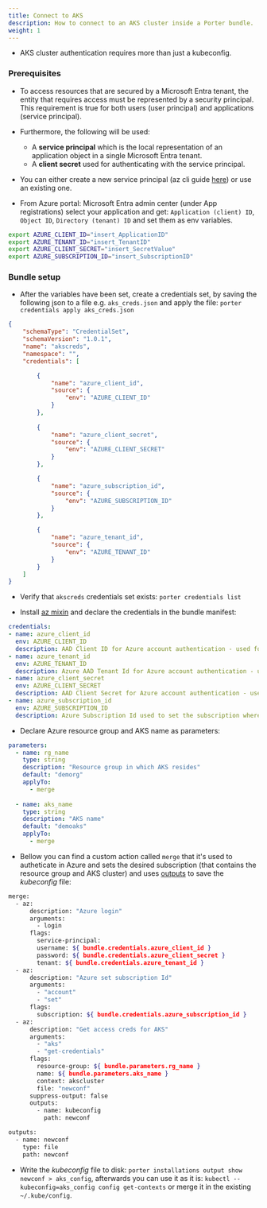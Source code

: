 ```yaml
---
title: Connect to AKS
description: How to connect to an AKS cluster inside a Porter bundle.
weight: 1
---
```


* AKS cluster authentication requires more than just a kubeconfig.

### Prerequisites

* To access resources that are secured by a Microsoft Entra tenant, the entity that requires access must be represented by a security principal. This requirement is true for both users (user principal) and applications (service principal). 

* Furthermore, the following will be used:
  * A **service principal** which is the local representation of an application object in a single Microsoft Entra tenant. 
  * A **client secret** used for authenticating with the service principal.

* You can either create a new service principal (az cli guide [here](https://learn.microsoft.com/en-us/cli/azure/ad/sp?view=azure-cli-latest#az-ad-sp-create)) or use an existing one.

* From Azure portal: Microsoft Entra admin center (under App registrations) select your application and get: `Application (client) ID`, `Object ID`, `Directory (tenant) ID` and set them as env variables.

```bash
export AZURE_CLIENT_ID="insert_ApplicationID"
export AZURE_TENANT_ID="insert_TenantID"
export AZURE_CLIENT_SECRET="insert_SecretValue"
export AZURE_SUBSCRIPTION_ID="insert_SubscriptionID"
```

### Bundle setup

* After the variables have been set, create a credentials set, by saving the following json to a file e.g. `aks_creds.json` and apply the file: `porter credentials apply aks_creds.json`

```json
{
    "schemaType": "CredentialSet",
    "schemaVersion": "1.0.1",
    "name": "akscreds",
    "namespace": "",
    "credentials": [

        {
            "name": "azure_client_id",
            "source": {
                "env": "AZURE_CLIENT_ID"
            }
        },
        
        {
            "name": "azure_client_secret",
            "source": {
                "env": "AZURE_CLIENT_SECRET"
            }
        },

        {
            "name": "azure_subscription_id",
            "source": {
                "env": "AZURE_SUBSCRIPTION_ID"
            }
        },

        {
            "name": "azure_tenant_id",
            "source": {
                "env": "AZURE_TENANT_ID"
            }
        }
    ]
}
```

* Verify that `akscreds` credentials set exists: `porter credentials list`

* Install [az mixin](https://porter.sh/mixins/az/) and declare the credentials in the bundle manifest:

```yaml
credentials:
- name: azure_client_id
  env: AZURE_CLIENT_ID
  description: AAD Client ID for Azure account authentication - used for AKS Cluster SPN details and for authentication to azure to get KubeConfig
- name: azure_tenant_id
  env: AZURE_TENANT_ID
  description: Azure AAD Tenant Id for Azure account authentication - used to authenticate to Azure to get KubeConfig 
- name: azure_client_secret
  env: AZURE_CLIENT_SECRET
  description: AAD Client Secret for Azure account authentication - used for AKS Cluster SPN details and for authentication to azure to get KubeConfig
- name: azure_subscription_id
  env: AZURE_SUBSCRIPTION_ID
  description: Azure Subscription Id used to set the subscription where the account has access to multiple subscriptions
```

* Declare Azure resource group and AKS name as parameters:
```yaml
parameters:
  - name: rg_name
    type: string
    description: "Resource group in which AKS resides"
    default: "demorg"
    applyTo:
      - merge
      
  - name: aks_name
    type: string
    description: "AKS name"
    default: "demoaks"
    applyTo:
      - merge
```

* Bellow you can find a custom action called `merge` that it's used to autheticate in Azure and sets the desired subscription (that contains the resource group and AKS cluster) and uses [outputs](https://porter.sh/wiring/#outputs) to save the *kubeconfig* file:

```bash
merge:
  - az:
      description: "Azure login"
      arguments:
        - login
      flags:
        service-principal:
        username: ${ bundle.credentials.azure_client_id }
        password: ${ bundle.credentials.azure_client_secret }
        tenant: ${ bundle.credentials.azure_tenant_id }
  - az:
      description: "Azure set subscription Id"
      arguments:
        - "account"
        - "set"
      flags:
        subscription: ${ bundle.credentials.azure_subscription_id }
  - az:
      description: "Get access creds for AKS"
      arguments:
        - "aks"
        - "get-credentials"
      flags:
        resource-group: ${ bundle.parameters.rg_name }
        name: ${ bundle.parameters.aks_name }
        context: akscluster
        file: "newconf"
      suppress-output: false
      outputs:
        - name: kubeconfig
          path: newconf

outputs:
  - name: newconf
    type: file
    path: newconf
```

* Write the *kubeconfig* file to disk: `porter installations output show newconf > aks_config`, afterwards you can use it as it is: `kubectl --kubeconfig=aks_config config get-contexts` or merge it in the existing `~/.kube/config`.